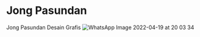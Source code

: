 # Jong Pasundan
Jong Pasundan Desain Grafis
![WhatsApp Image 2022-04-19 at 20 03 34](https://user-images.githubusercontent.com/104117414/164366972-8e5235cd-b747-43f2-9cda-7e72b6715a45.jpeg)
